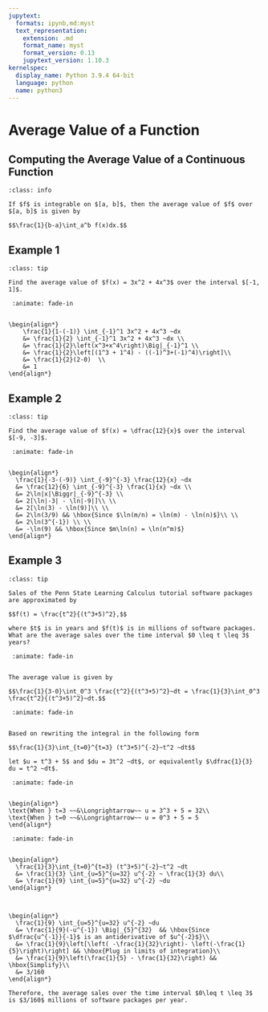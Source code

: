 ```yaml
---
jupytext:
  formats: ipynb,md:myst
  text_representation:
    extension: .md
    format_name: myst
    format_version: 0.13
    jupytext_version: 1.10.3
kernelspec:
  display_name: Python 3.9.4 64-bit
  language: python
  name: python3
---
```

# Average Value of a Function

## Computing the Average Value of a Continuous Function

```{admonition} Definition
:class: info

If $f$ is integrable on $[a, b]$, then the average value of $f$ over $[a, b]$ is given by

$$\frac{1}{b-a}\int_a^b f(x)dx.$$
```

## Example 1

```{admonition} Computing the average value
:class: tip

Find the average value of $f(x) = 3x^2 + 4x^3$ over the interval $[-1, 1]$.
```

```{dropdown} **Step 1:** The average value is given by
 :animate: fade-in


\begin{align*}
    \frac{1}{1-(-1)} \int_{-1}^1 3x^2 + 4x^3 ~dx 
    &= \frac{1}{2} \int_{-1}^1 3x^2 + 4x^3 ~dx \\
    &= \frac{1}{2}\left(x^3+x^4\right)\Big|_{-1}^1 \\
    &= \frac{1}{2}\left[(1^3 + 1^4) - ((-1)^3+(-1)^4)\right]\\
    &= \frac{1}{2}(2-0)  \\
    &= 1
\end{align*}
```

## Example 2

```{admonition} Computing the average value
:class: tip

Find the average value of $f(x) = \dfrac{12}{x}$ over the interval $[-9, -3]$.
```

```{dropdown} **Step 1:** The average value is given by
 :animate: fade-in


\begin{align*}
  \frac{1}{-3-(-9)} \int_{-9}^{-3} \frac{12}{x} ~dx 
  &= \frac{12}{6} \int_{-9}^{-3} \frac{1}{x} ~dx \\
  &= 2\ln|x|\Biggr|_{-9}^{-3} \\
  &= 2[\ln|-3| - \ln|-9|]\\ \\
  &= 2[\ln(3) - \ln(9)]\\ \\
  &= 2\ln(3/9) && \hbox{Since $\ln(m/n) = \ln(m) - \ln(n)$}\\ \\
  &= 2\ln(3^{-1}) \\ \\
  &= -\ln(9) && \hbox{Since $m\ln(n) = \ln(n^m)$}
\end{align*}
```

## Example 3

```{admonition} Computing average sales
:class: tip

Sales of the Penn State Learning Calculus tutorial software packages are approximated by

$$f(t) = \frac{t^2}{(t^3+5)^2},$$

where $t$ is in years and $f(t)$ is in millions of software packages. What are the average sales over the time interval $0 \leq t \leq 3$ years?
```

```{dropdown} **Step 1:** Use the definition of average value.
 :animate: fade-in


The average value is given by

$$\frac{1}{3-0}\int_0^3 \frac{t^2}{(t^3+5)^2}~dt = \frac{1}{3}\int_0^3 \frac{t^2}{(t^3+5)^2}~dt.$$
```

```{dropdown} **Step 2:** Identify a suitable substitution.
 :animate: fade-in


Based on rewriting the integral in the following form

$$\frac{1}{3}\int_{t=0}^{t=3} (t^3+5)^{-2}~t^2 ~dt$$

let $u = t^3 + 5$ and $du = 3t^2 ~dt$, or equivalently $\dfrac{1}{3} du = t^2 ~dt$.
```

```{dropdown} **Step 3:** Determine the new limits of integration using the substitution $u = t^3 + 5$.
 :animate: fade-in


\begin{align*}
\text{When } t=3 ~~&\Longrightarrow~~ u = 3^3 + 5 = 32\\
\text{When } t=0 ~~&\Longrightarrow~~ u = 0^3 + 5 = 5
\end{align*}
```

```{dropdown} **Step 4:** Rewrite the integral in terms of $u$ and $du$.
 :animate: fade-in


\begin{align*}
  \frac{1}{3}\int_{t=0}^{t=3} (t^3+5)^{-2}~t^2 ~dt
  &= \frac{1}{3} \int_{u=5}^{u=32} u^{-2} ~ \frac{1}{3} du\\
  &= \frac{1}{9} \int_{u=5}^{u=32} u^{-2} ~du
\end{align*}
```

```{dropdown} **Step 5:** Evaluate the integral.


\begin{align*}
  \frac{1}{9} \int_{u=5}^{u=32} u^{-2} ~du 
  &= \frac{1}{9}(-u^{-1}) \Big|_{5}^{32}  && \hbox{Since $\dfrac{u^{-1}}{-1}$ is an antiderivative of $u^{-2}$}\\
  &= \frac{1}{9}\left[\left( -\frac{1}{32}\right)- \left(-\frac{1}{5}\right)\right] && \hbox{Plug in limits of integration}\\
  &= \frac{1}{9}\left(\frac{1}{5} - \frac{1}{32}\right) && \hbox{Simplify}\\
  &= 3/160
\end{align*}

Therefore, the average sales over the time interval $0\leq t \leq 3$ is $3/160$ millions of software packages per year.
```